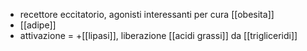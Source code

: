 - recettore eccitatorio, agonisti interessanti per cura [[obesita]]
- [[adipe]]
- attivazione = +[[lipasi]], liberazione [[acidi grassi]] da [[trigliceridi]]
